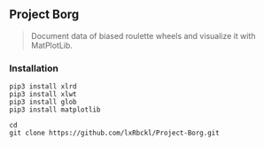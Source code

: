## Project Borg
> Document data of biased roulette wheels and visualize it with MatPlotLib.

### Installation
```
pip3 install xlrd
pip3 install xlwt
pip3 install glob
pip3 install matplotlib

cd
git clone https://github.com/lxRbckl/Project-Borg.git
```

